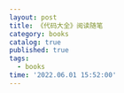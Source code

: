 ```yaml
---
layout: post
title: 《代码大全》阅读随笔 
category: books
catalog: true
published: true
tags:
  - books 
time: '2022.06.01 15:52:00'
---
```


